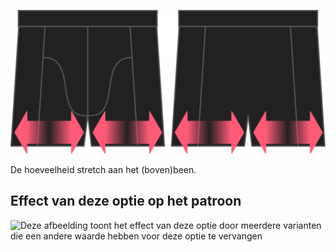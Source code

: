 ![De optie voor stretch pijp bij Bruce](./legstretch.svg)

De hoeveelheid stretch aan het (boven)been.

## Effect van deze optie op het patroon

![Deze afbeelding toont het effect van deze optie door meerdere varianten die een andere waarde hebben voor deze optie te vervangen](bruce\_legstretch\_sample.svg "Effect van deze optie op het patroon")
